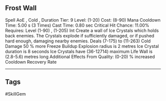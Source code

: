 ## Frost Wall
Spell
AoE , Cold , Duration
Tier: 9
Level: (1-20)
Cost: (8-90) Mana
Cooldown Time: 5.00 s (3 Times)
Cast Time: 0.80 sec
Critical Hit Chance: 11.00%
Requires: Level (1-90) , (1-205) Int
Create a wall of Ice Crystals which holds back enemies. The Crystals explode if sufficiently damaged, or if pushed hard enough, damaging nearby enemies.
Deals (7-175) to (11-263) Cold Damage
50 % more Freeze Buildup
Explosion radius is 2 metres
Ice Crystal duration is 8 seconds
Ice Crystals have (36-12714) maximum Life
Wall is (2.8-5.6) metres long
Additional Effects From Quality:
(0-20) % increased Cooldown Recovery Rate

---
## Tags
#SkillGem
